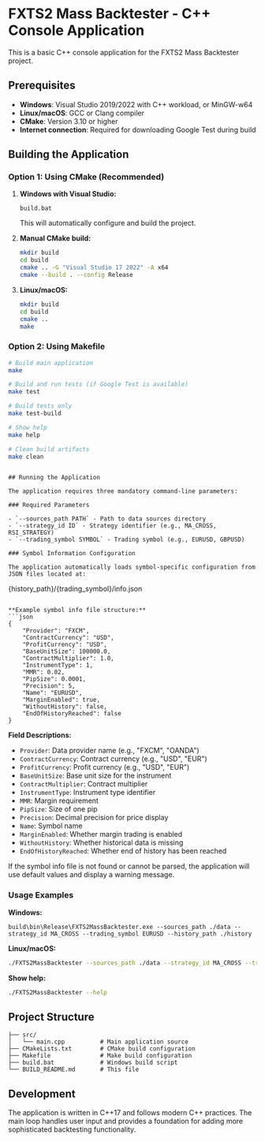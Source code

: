 # FXTS2 Mass Backtester - C++ Console Application

This is a basic C++ console application for the FXTS2 Mass Backtester project.

## Prerequisites

- **Windows**: Visual Studio 2019/2022 with C++ workload, or MinGW-w64
- **Linux/macOS**: GCC or Clang compiler
- **CMake**: Version 3.10 or higher
- **Internet connection**: Required for downloading Google Test during build

## Building the Application

### Option 1: Using CMake (Recommended)

1. **Windows with Visual Studio:**
   ```batch
   build.bat
   ```
   This will automatically configure and build the project.

2. **Manual CMake build:**
   ```bash
   mkdir build
   cd build
   cmake .. -G "Visual Studio 17 2022" -A x64
   cmake --build . --config Release
   ```

3. **Linux/macOS:**
   ```bash
   mkdir build
   cd build
   cmake ..
   make
   ```

### Option 2: Using Makefile

```bash
# Build main application
make

# Build and run tests (if Google Test is available)
make test

# Build tests only
make test-build

# Show help
make help

# Clean build artifacts
make clean
```

```

## Running the Application

The application requires three mandatory command-line parameters:

### Required Parameters

- `--sources_path PATH` - Path to data sources directory
- `--strategy_id ID` - Strategy identifier (e.g., MA_CROSS, RSI_STRATEGY)
- `--trading_symbol SYMBOL` - Trading symbol (e.g., EURUSD, GBPUSD)

### Symbol Information Configuration

The application automatically loads symbol-specific configuration from JSON files located at:
```
{history_path}/{trading_symbol}/info.json
```

**Example symbol info file structure:**
```json
{
    "Provider": "FXCM",
    "ContractCurrency": "USD",
    "ProfitCurrency": "USD",
    "BaseUnitSize": 100000.0,
    "ContractMultiplier": 1.0,
    "InstrumentType": 1,
    "MMR": 0.02,
    "PipSize": 0.0001,
    "Precision": 5,
    "Name": "EURUSD",
    "MarginEnabled": true,
    "WithoutHistory": false,
    "EndOfHistoryReached": false
}
```

**Field Descriptions:**
- `Provider`: Data provider name (e.g., "FXCM", "OANDA")
- `ContractCurrency`: Contract currency (e.g., "USD", "EUR")
- `ProfitCurrency`: Profit currency (e.g., "USD", "EUR")
- `BaseUnitSize`: Base unit size for the instrument
- `ContractMultiplier`: Contract multiplier
- `InstrumentType`: Instrument type identifier
- `MMR`: Margin requirement
- `PipSize`: Size of one pip
- `Precision`: Decimal precision for price display
- `Name`: Symbol name
- `MarginEnabled`: Whether margin trading is enabled
- `WithoutHistory`: Whether historical data is missing
- `EndOfHistoryReached`: Whether end of history has been reached

If the symbol info file is not found or cannot be parsed, the application will use default values and display a warning message.

### Usage Examples

**Windows:**
```batch
build\bin\Release\FXTS2MassBacktester.exe --sources_path ./data --strategy_id MA_CROSS --trading_symbol EURUSD --history_path ./history
```

**Linux/macOS:**
```bash
./FXTS2MassBacktester --sources_path ./data --strategy_id MA_CROSS --trading_symbol EURUSD --history_path ./history
```

**Show help:**
```bash
./FXTS2MassBacktester --help
```

## Project Structure

```
├── src/
│   └── main.cpp          # Main application source
├── CMakeLists.txt        # CMake build configuration
├── Makefile              # Make build configuration
├── build.bat             # Windows build script
└── BUILD_README.md       # This file
```

## Development

The application is written in C++17 and follows modern C++ practices. The main loop handles user input and provides a foundation for adding more sophisticated backtesting functionality.
